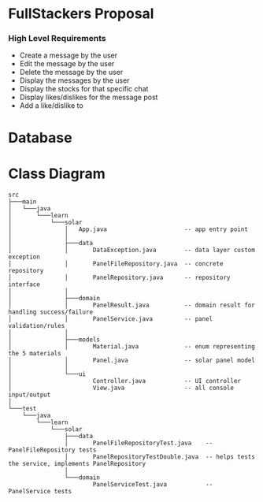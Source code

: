 # FullStackers Proposal

### High Level Requirements

- Create a message by the user
- Edit the message by the user
- Delete the message by the user
- Display the messages by the user
- Display the stocks for that specific chat
- Display likes/dislikes for the message post
- Add a like/dislike to

# Database





# Class Diagram
```
src
├───main
│   └───java
│       └───learn
│           └───solar
│               │   App.java                      -- app entry point
│               │
│               ├───data
│               │       DataException.java        -- data layer custom exception
│               │       PanelFileRepository.java  -- concrete repository
│               │       PanelRepository.java      -- repository interface
│               │
│               ├───domain
│               │       PanelResult.java          -- domain result for handling success/failure
│               │       PanelService.java         -- panel validation/rules
│               │
│               ├───models
│               │       Material.java             -- enum representing the 5 materials
│               │       Panel.java                -- solar panel model
│               │
│               └───ui
│                       Controller.java           -- UI controller
│                       View.java                 -- all console input/output
│
└───test
    └───java
        └───learn
            └───solar
                ├───data
                │       PanelFileRepositoryTest.java    -- PanelFileRepository tests
                │       PanelRepositoryTestDouble.java  -- helps tests the service, implements PanelRepository
                │
                └───domain
                        PanelServiceTest.java           -- PanelService tests
```

